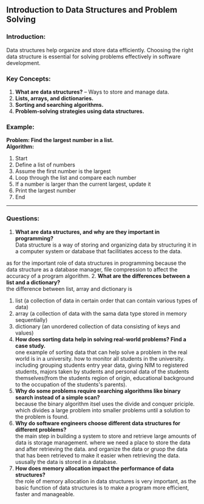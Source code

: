 ## **Introduction to Data Structures and Problem Solving**  
### **Introduction:**  
Data structures help organize and store data efficiently. Choosing the right data structure is essential for solving problems effectively in software development.

### **Key Concepts:**  
1. **What are data structures?** – Ways to store and manage data.  
2. **Lists, arrays, and dictionaries.**  
3. **Sorting and searching algorithms.**  
4. **Problem-solving strategies using data structures.**

### **Example:**  
**Problem: Find the largest number in a list.**  
**Algorithm:**  
1. Start  
2. Define a list of numbers  
3. Assume the first number is the largest  
4. Loop through the list and compare each number  
5. If a number is larger than the current largest, update it  
6. Print the largest number  
7. End  

---

### **Questions:**  
1. **What are data structures, and why are they important in programming?**  
Data structure is a way of storing and organizing data by structuring it in a computer system or database that facilitiates access to the data.

as for the important role of data structures in programming because the data structure as a database manager, file compression to affect the accuracy of a program algorithm.
2. **What are the differences between a list and a dictionary?**  
the difference between list, array and dictionary is 
1. list (a collection of data in certain order that can contain various types of data)
2. array (a collection of data with the sama data type stored in memory sequentially)
3. dictionary (an unordered collection of data consisting of keys and values)
3. **How does sorting data help in solving real-world problems? Find a case study.**  
one example of sorting data that can help solve a problem in the real world is in a university. how to monitor all students in the university. including grouping students entry year data, giving NIM to registered students, majors taken by students and personal data of the students themselves(from the students region of origin, educational background to the occupation of the students's parents).
4. **Why do some problems require searching algorithms like binary search instead of a simple scan?**  
because the binary algorithm itsel uses the divide and conquer priciple. which divides a large problem into smaller problems until a solution to the problem is found.
5. **Why do software engineers choose different data structures for different problems?**  
the main step in building a system to store and retrieve large amounts of data is storage management. where we need a place to store the data and after retrieving the data. and organize the data or gruop the data that has been retrieved to make it easier when retrieving the data. ususally the data is stored in a database.
6. **How does memory allocation impact the performance of data structures?**  
the role of memory allocation in data structures is very important, as the basic function of data structures is to make a program more efficient, faster and manageable.